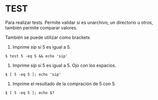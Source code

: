 # TEST

Para realizar tests. Permite validar si es unarchivo, un directorio u otros, también permite comparar valores.

También se puede utilizar como brackets

1. Imprime *sip* si 5 es igual a 5.
  ```
  $ test 5 -eq 5 && echo 'sip'
  ```

1. Imprime *sip* si 5 es igual a 5. Ojo con los espacios.
  ```
  $ [ 5 -eq 5 ]; echo 'sip'
  ```

1. Imprime el resultado de la compración de 5 con 5.
  ```
  $ [ 5 -eq 5 ]; echo $?
  ```